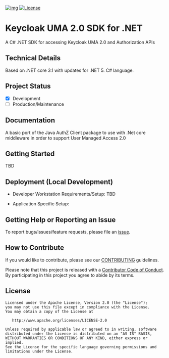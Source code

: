 [![img](https://img.shields.io/badge/Lifecycle-Maturing-007EC6)](https://github.com/bcgov/repomountie/blob/master/doc/lifecycle-badges.md)
[![License](https://img.shields.io/badge/License-Apache%202.0-blue.svg)](./LICENSE)

# Keycloak UMA 2.0 SDK for .NET
A C# .NET SDK for accessing Keycloak UMA 2.0 and Authorization APIs 

## Technical Details
Based on .NET core 3.1 with updates for .NET 5. C# language.

## Project Status
- [x] Development
- [ ] Production/Maintenance

## Documentation
A basic port of the Java AuthZ Client package to use with .Net core middleware in order to support User Managed Access 2.0


## Getting Started
TBD

## Deployment (Local Development)
* Developer Workstation Requirements/Setup:
TBD

* Application Specific Setup:
<!--- instruction on setup local environment and dependencies.. --->

## Getting Help or Reporting an Issue
<!--- Example below, modify accordingly --->
To report bugs/issues/feature requests, please file an [issue](../../issues).


## How to Contribute
If you would like to contribute, please see our [CONTRIBUTING](./CONTRIBUTING.md) guidelines.

Please note that this project is released with a [Contributor Code of Conduct](./CODE_OF_CONDUCT.md). 
By participating in this project you agree to abide by its terms.


## License

    Licensed under the Apache License, Version 2.0 (the "License");
    you may not use this file except in compliance with the License.
    You may obtain a copy of the License at

       http://www.apache.org/licenses/LICENSE-2.0

    Unless required by applicable law or agreed to in writing, software
    distributed under the License is distributed on an "AS IS" BASIS,
    WITHOUT WARRANTIES OR CONDITIONS OF ANY KIND, either express or implied.
    See the License for the specific language governing permissions and
    limitations under the License.
